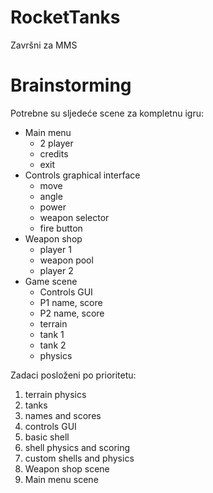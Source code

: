 # RocketTanks
Završni za MMS

# Brainstorming
Potrebne su sljedeće scene za kompletnu igru:
* Main menu 
    * 2 player
    * credits
    * exit
* Controls graphical interface 
    * move
    * angle
    * power
    * weapon selector
    * fire button
* Weapon shop
    * player 1
    * weapon pool
    * player 2
* Game scene
    * Controls GUI
    * P1 name, score
    * P2 name, score
    * terrain 
    * tank 1
    * tank 2
    * physics

Zadaci posloženi po prioritetu:
1. terrain physics
1. tanks
1. names and scores
1. controls GUI
1. basic shell
1. shell physics and scoring
1. custom shells and physics
1. Weapon shop scene
1. Main menu scene
